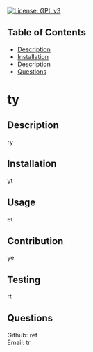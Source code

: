 [![License: GPL v3](https://img.shields.io/badge/License-GPLv3-blue.svg)](https://www.gnu.org/licenses/gpl-3.0)
## Table of Contents
- [Description](#description)
- [Installation](#installation)
- [Description](#description)
- [Questions](#questions)
# ty

## Description
ry

## Installation
yt

## Usage
er

## Contribution
ye

## Testing
rt

## Questions
Github: ret <br/>
Email: tr